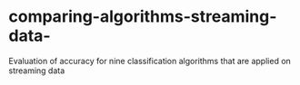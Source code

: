 # comparing-algorithms-streaming-data-
Evaluation of accuracy for nine classification algorithms that are applied on streaming data
